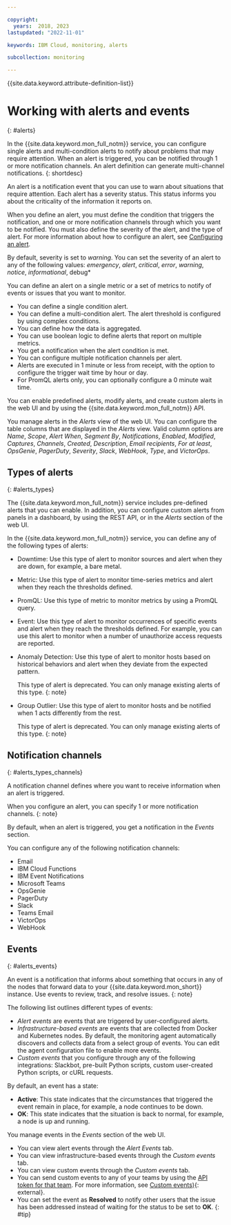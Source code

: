 ```yaml
---

copyright:
  years:  2018, 2023
lastupdated: "2022-11-01"

keywords: IBM Cloud, monitoring, alerts

subcollection: monitoring

---
```


{{site.data.keyword.attribute-definition-list}}

# Working with alerts and events
{: #alerts}

In the {{site.data.keyword.mon_full_notm}} service, you can configure single alerts and multi-condition alerts to notify about problems that may require attention. When an alert is triggered, you can be notified through 1 or more notification channels. An alert definition can generate multi-channel notifications.
{: shortdesc}

An alert is a notification event that you can use to warn about situations that require attention. Each alert has a severity status. This status informs you about the criticality of the information it reports on.

When you define an alert, you must define the condition that triggers the notification, and one or more notification channels through which you want to be notified. You must also define the severity of the alert, and the type of alert. For more information about how to configure an alert, see [Configuring an alert](/docs/monitoring?topic=monitoring-alert-config).

By default, severity is set to *warning*. You can set the severity of an alert to any of the following values: *emergency*, *alert*, *critical*, *error*, *warning*, *notice*, *informational*, debug*

You can define an alert on a single metric or a set of metrics to notify of events or issues that you want to monitor.
- You can define a single condition alert.
- You can define a multi-condition alert. The alert threshold is configured by using complex conditions.
- You can define how the data is aggregated.
- You can use boolean logic to define alerts that report on multiple metrics.
- You get a notification when the alert condition is met.
- You can configure multiple notification channels per alert.
- Alerts are executed in 1 minute or less from receipt, with the option to configure the trigger wait time by hour or day.
- For PromQL alerts only, you can optionally configure a 0 minute wait time.


You can enable predefined alerts, modify alerts, and create custom alerts in the web UI and by using the {{site.data.keyword.mon_full_notm}} API.

You manage alerts in the *Alerts* view of the web UI. You can configure the table columns that are displayed in the *Alerts* view. Valid column options are *Name*, *Scope*, *Alert When*, *Segment By*, *Notifications*, *Enabled*, *Modified*, *Captures*, *Channels*, *Created*, *Description*, *Email recipients*, *For at least*, *OpsGenie*, *PagerDuty*, *Severity*, *Slack*, *WebHook*, *Type*, and *VictorOps*.

## Types of alerts
{: #alerts_types}

The {{site.data.keyword.mon_full_notm}} service includes pre-defined alerts that you can enable. In addition, you can configure custom alerts from panels in a dashboard, by using the REST API, or in the *Alerts* section of the web UI.


In the {{site.data.keyword.mon_full_notm}} service, you can define any of the following types of alerts:

- Downtime: Use this type of alert to monitor sources and alert when they are down, for example, a bare metal.

- Metric: Use this type of alert to monitor time-series metrics and alert when they reach the thresholds defined.

- PromQL: Use this type of metric to monitor metrics by using a PromQL query.

- Event: Use this type of alert to monitor occurrences of specific events and alert when they reach the thresholds defined. For example, you can use this alert to monitor when a number of unauthorize access requests are reported.

- Anomaly Detection: Use this type of alert to monitor hosts based on historical behaviors and alert when they deviate from the expected pattern.

    This type of alert is deprecated. You can only manage existing alerts of this type.
    {: note}

- Group Outlier: Use this type of alert to monitor hosts and be notified when 1 acts differently from the rest.

    This type of alert is deprecated. You can only manage existing alerts of this type.
    {: note}


## Notification channels
{: #alerts_types_channels}

A notification channel defines where you want to receive information when an alert is triggered.

When you configure an alert, you can specify 1 or more notification channels.
{: note}

By default, when an alert is triggered, you get a notification in the *Events* section.

You can configure any of the following notification channels:
- Email
- IBM Cloud Functions
- IBM Event Notifications
- Microsoft Teams
- OpsGenie
- PagerDuty
- Slack
- Teams Email
- VictorOps
- WebHook





## Events
{: #alerts_events}

An event is a notification that informs about something that occurs in any of the nodes that forward data to your {{site.data.keyword.mon_short}} instance. Use events to review, track, and resolve issues.
{: note}

The following list outlines different types of events:

* *Alert events* are events that are triggered by user-configured alerts.
* *Infrastructure-based events* are events that are collected from Docker and Kubernetes nodes. By default, the monitoring agent automatically discovers and collects data from a select group of events. You can edit the agent configuration file to enable more events.
* *Custom events* that you configure through any of the following integrations: Slackbot, pre-built Python scripts, custom user-created Python scripts, or cURL requests.

By default, an event has a state:
* **Active**: This state indicates that the circumstances that triggered the event remain in place, for example, a node continues to be down.
* **OK**: This state indicates that the situation is back to normal, for example, a node is up and running.

You manage events in the *Events* section of the web UI.
* You can view alert events through the *Alert Events* tab.
* You can view infrastructure-based events through the *Custom events* tab.
* You can view custom events through the *Custom events* tab.
* You can send custom events to any of your teams by using the [API token for that team](/docs/monitoring?topic=monitoring-api_token#api_token). For more information, see [Custom events)](https://docs.sysdig.com/en/events.html){: external}.
* You can set the event as **Resolved** to notify other users that the issue has been addressed instead of waiting for the status to be set to **OK**.
{: #tip}
